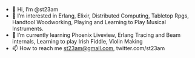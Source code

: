 - 👋 Hi, I’m @st23am
- 👀 I’m interested in Erlang, Elixir, Distributed Computing, Tabletop Rpgs, Handtool Woodworking, Playing and Learning to Play Musical Instruments.
- 🌱 I’m currently learning Phoenix Liveview, Erlang Tracing and Beam internals, Learning to play Irish Fiddle, Violin Making  
- 📫 How to reach me st23am@gmail.com, twitter.com/st23am

<!---
st23am/st23am is a ✨ special ✨ repository because its `README.md` (this file) appears on your GitHub profile.
You can click the Preview link to take a look at your changes.
--->
